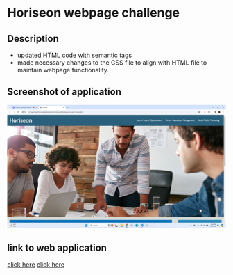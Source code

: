 # Horiseon webpage challenge 

## Description

- updated HTML code with semantic tags
- made necessary changes to the CSS file to align with HTML file to maintain webpage functionality.  

## Screenshot of application

![the follow link is a screenshot of the web application with functional HTML and CSS files](./horiseon.png)

## link to web application

[click here](https://joelhansenmn.github.io/semantic-html/)
[click here](https://github.com/JoelhansenMN/semantic-html)
